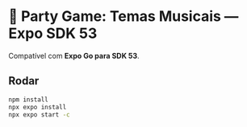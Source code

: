 
# 🎵 Party Game: Temas Musicais — Expo SDK 53

Compatível com **Expo Go para SDK 53**.

## Rodar
```bash
npm install
npx expo install
npx expo start -c
```
